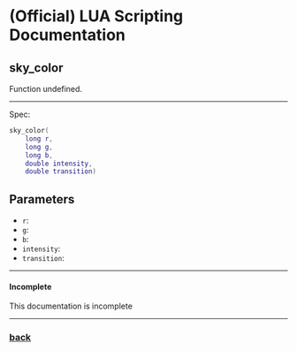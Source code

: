 
# (Official) LUA Scripting Documentation

## sky_color

Function undefined.

___

Spec:

```lua
sky_color(
	long r,
	long g,
	long b,
	double intensity,
	double transition)
```

## Parameters

- `r`: 
- `g`: 
- `b`: 
- `intensity`: 
- `transition`: 

___

#### Incomplete

This documentation is incomplete

___

### [back](../other)
